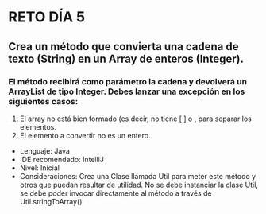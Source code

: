 # RETO DÍA 5

## Crea un método que convierta una cadena de texto (String) en un Array de enteros (Integer). 
### El método recibirá como parámetro la cadena y devolverá un ArrayList de tipo Integer. Debes lanzar una excepción en los siguientes casos:
1. El array no está bien formado (es decir, no tiene [ ] o , para separar los elementos.
2. El elemento a convertir no es un entero.

* Lenguaje: Java 
* IDE recomendado: IntelliJ
* Nivel: Inicial 
* Consideraciones: Crea una Clase llamada Util para meter este método y otros que puedan resultar de utilidad. No se debe instanciar la clase Util, se debe poder invocar directamente al método a través de Util.stringToArray() 
